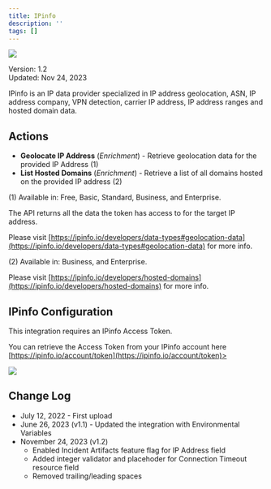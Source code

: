 ```yaml
---
title: IPinfo
description: ''
tags: []
---
```


![](/img/platform-services/automation-service/app-central/logos/ipinfo.png)

Version: 1.2  
Updated: Nov 24, 2023

IPinfo is an IP data provider specialized in IP address geolocation, ASN, IP address company, VPN detection, carrier IP address, IP address ranges and hosted domain data.

## Actions

* **Geolocate IP Address** (*Enrichment*) - Retrieve geolocation data for the provided IP Address (1)
* **List Hosted Domains** (*Enrichment*) - Retrieve a list of all domains hosted on the provided IP address (2)

(1) Available in: Free, Basic, Standard, Business, and Enterprise. 

The API returns all the data the token has access to for the target IP address.

Please visit [https://ipinfo.io/developers/data-types#geolocation-data](https://ipinfo.io/developers/data-types#geolocation-data) for more info.

(2) Available in: Business, and Enterprise. 

Please visit [https://ipinfo.io/developers/hosted-domains](https://ipinfo.io/developers/hosted-domains) for more info.

## IPinfo Configuration

This integration requires an IPinfo Access Token.

You can retrieve the Access Token from your IPinfo account here [https://ipinfo.io/account/token](https://ipinfo.io/account/token)> 

![](/img/platform-services/automation-service/app-central/integrations/ipinfo/ipinfo-1.png)

## Change Log

* July 12, 2022 - First upload
* June 26, 2023 (v1.1) - Updated the integration with Environmental Variables
* November 24, 2023 (v1.2)
	+ Enabled Incident Artifacts feature flag for IP Address field
	+ Added integer validator and placehoder for Connection Timeout resource field
	+ Removed trailing/leading spaces
